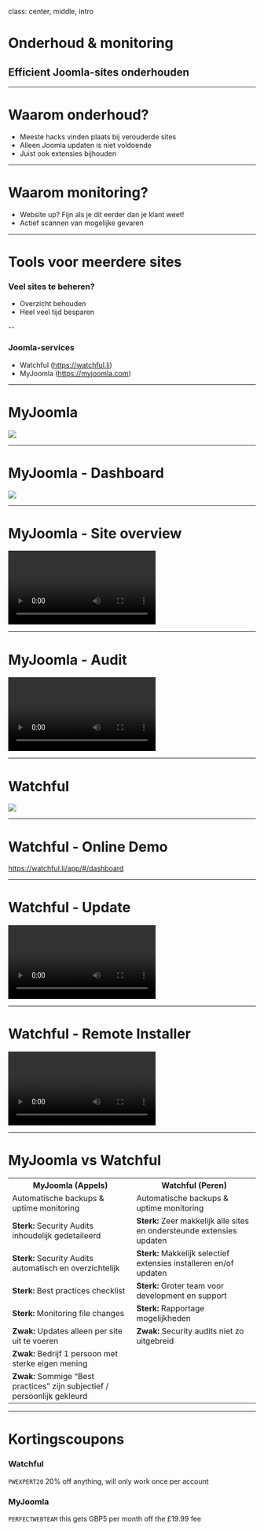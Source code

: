 class: center, middle, intro
# Onderhoud &amp; monitoring
## Efficient Joomla-sites onderhouden

---
# Waarom onderhoud?
* Meeste hacks vinden plaats bij verouderde sites
* Alleen Joomla updaten is niet voldoende
* Juist ook extensies bijhouden

---
# Waarom monitoring?
* Website up? Fijn als je dit eerder dan je klant weet!
* Actief scannen van mogelijke gevaren

---
# Tools voor meerdere sites
### Veel sites te beheren? 
* Overzicht behouden
* Heel veel tijd besparen

--

### Joomla-services
* Watchful (https://watchful.li)
* MyJoomla (https://myjoomla.com)

---
# MyJoomla
<img src="joomla_security/images/myjoomla.png"/>

---
# MyJoomla - Dashboard
<img src="joomla_security/images/myjoomla-dashboard.jpg"/>

---
# MyJoomla - Site overview
<div class="player">
    <video controls>
        <source src="joomla_security/videos/myjoomla-overview.mp4" type="video/mp4">
    </video>
</div>

---
# MyJoomla - Audit
<div class="player">
    <video controls>
        <source src="joomla_security/videos/myjoomla-audit.mp4" type="video/mp4">
    </video>
</div>

---
# Watchful
<img src="joomla_security/images/watchful.png"/>

---
# Watchful - Online Demo
https://watchful.li/app/#/dashboard

---
# Watchful - Update
<div class="player">
    <video controls>
        <source src="joomla_security/videos/watchful-updates.mp4" type="video/mp4">
    </video>
</div>

---
# Watchful - Remote Installer
<div class="player">
    <video controls>
        <source src="joomla_security/videos/watchful-remote-installer.mp4" type="video/mp4">
    </video>
</div>


---
# MyJoomla vs Watchful
<table>
  <tr>
    <th>MyJoomla (Appels)</th>
    <th>Watchful (Peren)</th> 
  </tr>
  <tr>
    <td>Automatische backups &amp; uptime monitoring</td>
    <td>Automatische backups &amp; uptime monitoring</td> 
  </tr>
  <tr>
    <td><strong>Sterk:</strong> Security Audits inhoudelijk gedetaileerd</td>
    <td><strong>Sterk:</strong> Zeer makkelijk alle sites en ondersteunde extensies updaten</td> 
  </tr>
  <tr>
    <td><strong>Sterk:</strong> Security Audits automatisch en overzichtelijk</td>
    <td><strong>Sterk:</strong> Makkelijk selectief extensies installeren en/of updaten</td> 
  </tr>
  <tr>
    <td><strong>Sterk:</strong> Best practices checklist</td>
    <td><strong>Sterk:</strong> Groter team voor development en support</td> 
  </tr>
  <tr>
    <td><strong>Sterk:</strong> Monitoring file changes</td>
    <td><strong>Sterk:</strong> Rapportage mogelijkheden</td> 
  </tr>
  <tr>
    <td><strong>Zwak:</strong> Updates alleen per site uit te voeren</td>
    <td><strong>Zwak:</strong> Security audits niet zo uitgebreid</td> 
  </tr>
  <tr>
    <td><strong>Zwak:</strong> Bedrijf 1 persoon met sterke  eigen mening</td>
    <td></td> 
  </tr>
  <tr>
    <td><strong>Zwak:</strong> Sommige “Best practices” zijn subjectief / persoonlijk gekleurd</td>
    <td></td> 
  </tr>
</table>

---
# Kortingscoupons
### Watchful 
`PWEXPERT20` 20% off anything, will only work once per account
### MyJoomla 
`PERFECTWEBTEAM` this gets GBP5 per month off the £19.99 fee
